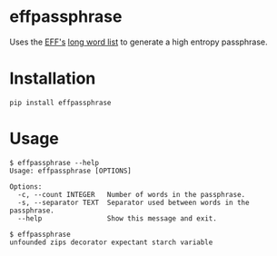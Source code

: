 # effpassphrase
Uses the [EFF's](https://www.eff.org/) [long word list](https://www.eff.org/deeplinks/2016/07/new-wordlists-random-passphrases) to generate a high entropy passphrase.

# Installation

```console
pip install effpassphrase
```

# Usage

```console
$ effpassphrase --help
Usage: effpassphrase [OPTIONS]

Options:
  -c, --count INTEGER   Number of words in the passphrase.
  -s, --separator TEXT  Separator used between words in the passphrase.
  --help                Show this message and exit.
```

```console
$ effpassphrase
unfounded zips decorator expectant starch variable
```
